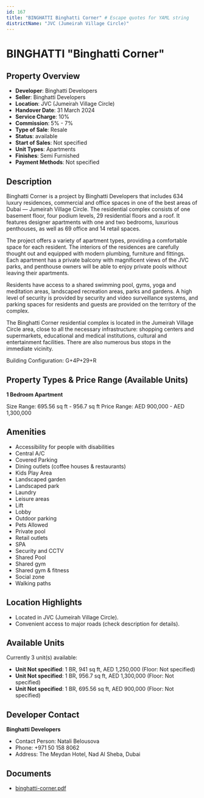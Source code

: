 ```yaml
---
id: 167
title: "BINGHATTI Binghatti Corner" # Escape quotes for YAML string
districtName: "JVC (Jumeirah Village Circle)"
---
```


# BINGHATTI "Binghatti Corner"

## Property Overview
- **Developer**: Binghatti Developers
- **Seller**: Binghatti Developers
- **Location**: JVC (Jumeirah Village Circle)
- **Handover Date**: 31 March 2024
- **Service Charge**: 10%
- **Commission**: 5% - 7%
- **Type of Sale**: Resale
- **Status**: available
- **Start of Sales**: Not specified
- **Unit Types**: Apartments
- **Finishes**: Semi Furnished
- **Payment Methods**: Not specified

## Description
Binghatti Corner is a project by Binghatti Developers that includes 634 luxury residences, commercial and office spaces in one of the best areas of Dubai — Jumeirah Village Circle. The residential complex consists of one basement floor, four podium levels, 29 residential floors and a roof. It features designer apartments with one and two bedrooms, luxurious penthouses, as well as 69 office and 14 retail spaces.

The project offers a variety of apartment types, providing a comfortable space for each resident. The interiors of the residences are carefully thought out and equipped with modern plumbing, furniture and fittings. Each apartment has a private balcony with magnificent views of the JVC parks, and penthouse owners will be able to enjoy private pools without leaving their apartments.

Residents have access to a shared swimming pool, gyms, yoga and meditation areas, landscaped recreation areas, parks and gardens. A high level of security is provided by security and video surveillance systems, and parking spaces for residents and guests are provided on the territory of the complex.

The Binghatti Corner residential complex is located in the Jumeirah Village Circle area, close to all the necessary infrastructure: shopping centers and supermarkets, educational and medical institutions, cultural and entertainment facilities. There are also numerous bus stops in the immediate vicinity.

Building Configuration: G+4P+29+R

## Property Types & Price Range (Available Units)
**1 Bedroom Apartment**

Size Range: 695.56 sq ft - 956.7 sq ft
Price Range: AED 900,000 - AED 1,300,000

## Amenities
- Accessibility for people with disabilities
- Central A/C
- Covered Parking
- Dining outlets  (coffee houses & restaurants)
- Kids Play Area
- Landscaped garden
- Landscaped park
- Laundry
- Leisure areas
- Lift
- Lobby
- Outdoor parking
- Pets Allowed
- Private pool
- Retail outlets
- SPA
- Security and CCTV
- Shared Pool
- Shared gym
- Shared gym & fitness
- Social zone
- Walking paths

## Location Highlights
- Located in JVC (Jumeirah Village Circle).
- Convenient access to major roads (check description for details).

## Available Units
Currently 3 unit(s) available:
- **Unit Not specified**: 1 BR, 941 sq ft, AED 1,250,000 (Floor: Not specified)
- **Unit Not specified**: 1 BR, 956.7 sq ft, AED 1,300,000 (Floor: Not specified)
- **Unit Not specified**: 1 BR, 695.56 sq ft, AED 900,000 (Floor: Not specified)

## Developer Contact
**Binghatti Developers**
- Contact Person: Natali Belousova
- Phone: +971 50 158 8062
- Address: The Meydan Hotel, Nad Al Sheba, Dubai

## Documents
- [binghatti-corner.pdf](https://cdn.geniemap.net/2023/07/12/9NoouaGprZl3X1rZZnPccnG6TjisZUQKON1o8A8P.pdf)
